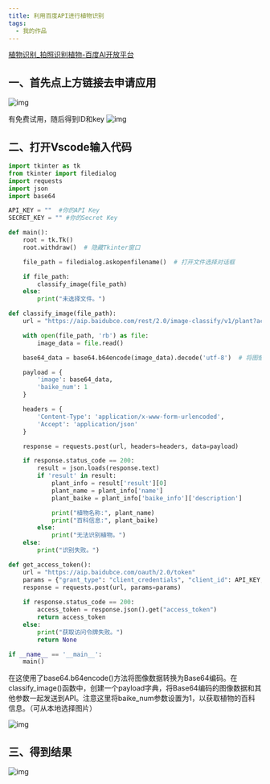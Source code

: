 ```yaml
---
title: 利用百度API进行植物识别
tags:
  - 我的作品
---
```

[植物识别_拍照识别植物-百度Al开放平台](https://ai.baidu.com/tech/imagerecognition/plant)

## 一、首先点上方链接去申请应用
![img](https://cn.mcecy.com/image/20230528/25c477dd9433a2b6feb54c98fffc3534.png)

有免费试用，随后得到ID和key
![img](https://cn.mcecy.com/image/20230528/ab1443a5a21595a7f3000082be0c7819.png)

## 二、打开Vscode输入代码
```python
import tkinter as tk
from tkinter import filedialog
import requests
import json
import base64

API_KEY = ""  #你的API Key
SECRET_KEY = "" #你的Secret Key

def main():
    root = tk.Tk()
    root.withdraw()  # 隐藏Tkinter窗口

    file_path = filedialog.askopenfilename()  # 打开文件选择对话框

    if file_path:
        classify_image(file_path)
    else:
        print("未选择文件。")

def classify_image(file_path):
    url = "https://aip.baidubce.com/rest/2.0/image-classify/v1/plant?access_token=" + get_access_token()

    with open(file_path, 'rb') as file:
        image_data = file.read()

    base64_data = base64.b64encode(image_data).decode('utf-8')  # 将图像数据转换为Base64编码

    payload = {
        'image': base64_data,
        'baike_num': 1
    }

    headers = {
        'Content-Type': 'application/x-www-form-urlencoded',
        'Accept': 'application/json'
    }

    response = requests.post(url, headers=headers, data=payload)

    if response.status_code == 200:
        result = json.loads(response.text)
        if 'result' in result:
            plant_info = result['result'][0]
            plant_name = plant_info['name']
            plant_baike = plant_info['baike_info']['description']

            print("植物名称:", plant_name)
            print("百科信息:", plant_baike)
        else:
            print("无法识别植物。")
    else:
        print("识别失败。")

def get_access_token():
    url = "https://aip.baidubce.com/oauth/2.0/token"
    params = {"grant_type": "client_credentials", "client_id": API_KEY, "client_secret": SECRET_KEY}
    response = requests.post(url, params=params)
    
    if response.status_code == 200:
        access_token = response.json().get("access_token")
        return access_token
    else:
        print("获取访问令牌失败。")
        return None

if __name__ == '__main__':
    main()

```

 在这使用了base64.b64encode()方法将图像数据转换为Base64编码。在classify_image()函数中，创建一个payload字典，将Base64编码的图像数据和其他参数一起发送到API。注意这里将baike_num参数设置为1，以获取植物的百科信息。（可从本地选择图片）

![img](https://cn.mcecy.com/image/20230528/33dcd99acb0796053ef98a0bb89df0d3.png)

## 三、得到结果
 ![img](https://cn.mcecy.com/image/20230528/13c4f2dabb39aff8cc1358e114a04c9c.png)